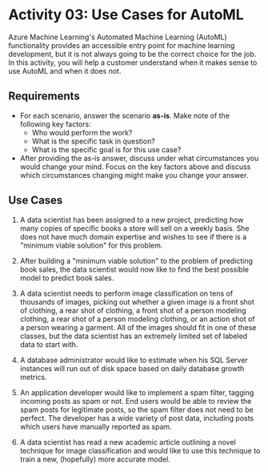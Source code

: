# Activity 03: Use Cases for AutoML

Azure Machine Learning's Automated Machine Learning (AutoML) functionality provides an accessible entry point for machine learning development, but it is not always going to be the correct choice for the job.  In this activity, you will help a customer understand when it makes sense to use AutoML and when it does not.

## Requirements

* For each scenario, answer the scenario **as-is**.  Make note of the following key factors:
  * Who would perform the work?
  * What is the specific task in question?
  * What is the specific goal is for this use case?
* After providing the as-is answer, discuss under what circumstances you would change your mind.  Focus on the key factors above and discuss which circumstances changing might make you change your answer.

## Use Cases

1. A data scientist has been assigned to a new project, predicting how many copies of specific books a store will sell on a weekly basis.  She does not have much domain expertise and wishes to see if there is a "minimum viable solution" for this problem.

2. After building a "minimum viable solution" to the problem of predicting book sales, the data scientist would now like to find the best possible model to predict book sales.

3. A data scientist needs to perform image classification on tens of thousands of images, picking out whether a given image is a front shot of clothing, a rear shot of clothing, a front shot of a person modeling clothing, a rear shot of a person modeling clothing, or an action shot of a person wearing a garment.  All of the images should fit in one of these classes, but the data scientist has an extremely limited set of labeled data to start with.

4. A database administrator would like to estimate when his SQL Server instances will run out of disk space based on daily database growth metrics.

5. An application developer would like to implement a spam filter, tagging incoming posts as spam or not.  End users would be able to review the spam posts for legitimate posts, so the spam filter does not need to be perfect.  The developer has a wide variety of post data, including posts which users have manually reported as spam.

6. A data scientist has read a new academic article outlining a novel technique for image classification and would like to use this technique to train a new, (hopefully) more accurate model.
